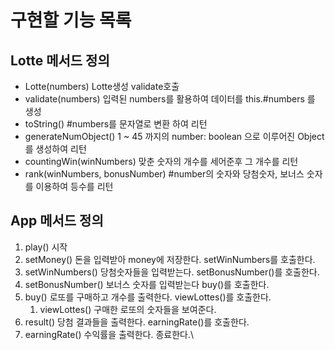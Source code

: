 # 구현할 기능 목록

## Lotte 메서드 정의
- Lotte(numbers) Lotte생성 validate호출
- validate(numbers) 입력된 numbers를 활용하여 데이터를 this.#numbers 를 생성
- toString() #numbers를 문자열로 변환 하여 리턴
- generateNumObject() 1 ~ 45 까지의 number: boolean 으로 이루어진 Object를 생성하여 리턴
- countingWin(winNumbers) 맞춘 숫자의 개수를 세어준후 그 개수를 리턴
- rank(winNumbers, bonusNumber) #number의 숫자와 당첨숫자, 보너스 숫자를 이용하여 등수를 리턴

## App 메서드 정의
1.  play() 시작
2. setMoney() 돈을 입력받아 money에 저장한다. setWinNumbers를 호출한다.
3. setWinNumbers() 당첨숫자들을 입력받는다.  setBonusNumber()를 호출한다.
4. setBonusNumber() 보너스 숫자를 입력받는다 buy()를 호출한다.
5. buy() 로또를 구매하고 개수를 출력한다. viewLottes()를 호출한다.
   1. viewLottes() 구매한 로또의 숫자들을 보여준다.
6. result() 당첨 결과들을 출력한다. earningRate()를 호출한다.
7. earningRate() 수익률을 출력한다. 종료한다.\